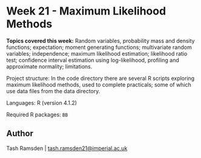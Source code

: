 # Week 21 - Maximum Likelihood Methods

**Topics covered this week:** Random variables, probability mass and density functions; expectation; moment generating functions; multivariate random variables; independence; maximum likelihood estimation; likelihood ratio test; confidence interval estimation using log-likelihood, profiling and approximate normality; limitations.

Project structure: In the code directory there are several R scripts exploring maximum likelihood methods, used to complete practicals; some of which use data files from the data directory.

Languages: R (version 4.1.2)

Required R packages: `BB` 


## Author

Tash Ramsden | tash.ramsden21@imperial.ac.uk
